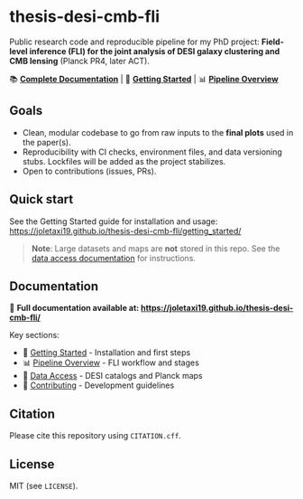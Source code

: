 # thesis-desi-cmb-fli

Public research code and reproducible pipeline for my PhD project:
**Field-level inference (FLI) for the joint analysis of DESI galaxy clustering and CMB lensing** (Planck PR4, later ACT).

📚 **[Complete Documentation](https://joletaxi19.github.io/thesis-desi-cmb-fli/)** | 🚀 **[Getting Started](https://joletaxi19.github.io/thesis-desi-cmb-fli/getting_started/)** | 📊 **[Pipeline Overview](https://joletaxi19.github.io/thesis-desi-cmb-fli/pipeline/)**

## Goals
- Clean, modular codebase to go from raw inputs to the **final plots** used in the paper(s).
- Reproducibility with CI checks, environment files, and data versioning stubs. Lockfiles will be added as the project stabilizes.
- Open to contributions (issues, PRs).

## Quick start

See the Getting Started guide for installation and usage:
https://joletaxi19.github.io/thesis-desi-cmb-fli/getting_started/

> **Note**: Large datasets and maps are **not** stored in this repo. See the [data access documentation](https://joletaxi19.github.io/thesis-desi-cmb-fli/data_access/) for instructions.

## Documentation

📖 **Full documentation available at: https://joletaxi19.github.io/thesis-desi-cmb-fli/**

Key sections:
- 🚀 [Getting Started](https://joletaxi19.github.io/thesis-desi-cmb-fli/getting_started/) - Installation and first steps
- 📊 [Pipeline Overview](https://joletaxi19.github.io/thesis-desi-cmb-fli/pipeline/) - FLI workflow and stages
- 💾 [Data Access](https://joletaxi19.github.io/thesis-desi-cmb-fli/data_access/) - DESI catalogs and Planck maps
- 🤝 [Contributing](https://joletaxi19.github.io/thesis-desi-cmb-fli/contributing/) - Development guidelines

## Citation
Please cite this repository using `CITATION.cff`.

## License
MIT (see `LICENSE`).
